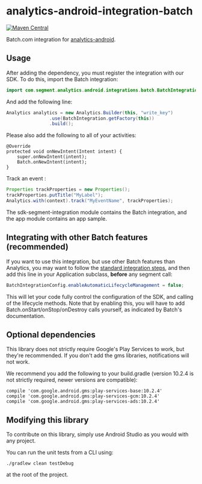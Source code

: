 analytics-android-integration-batch
======================================

[![Maven Central](https://maven-badges.herokuapp.com/maven-central/com.batch.android/sdk-segment-integration/badge.svg)](https://maven-badges.herokuapp.com/maven-central/com.batch.android/sdk-segment-integration)

Batch.com integration for [analytics-android](https://github.com/segmentio/analytics-android).

## Usage

After adding the dependency, you must register the integration with our SDK. To do this, import the Batch integration:


```java
import com.segment.analytics.android.integrations.batch.BatchIntegration;
```

And add the following line:

```java
Analytics analytics = new Analytics.Builder(this, "write_key")
                .use(BatchIntegration.getFactory(this))
                .build();
```

Please also add the following to all of your activities:

```
@Override
protected void onNewIntent(Intent intent) {
    super.onNewIntent(intent);
    Batch.onNewIntent(intent);
}
```

Track an event :

```java
Properties trackProperties = new Properties();
trackProperties.putTitle("MyLabel");
Analytics.with(context).track("MyEventName", trackProperties);
```

The sdk-segment-integration module contains the Batch integration, and the app module contains an app sample.

## Integrating with other Batch features (recommended)

If you want to use this integration, but use other Batch features than Analytics, you may want to follow the [standard integration steps](https://batch.com/doc/android/sdk-integration/initial-setup.html), and then add this line in your Application subclass, **before** any segment call:

```java
BatchIntegrationConfig.enableAutomaticLifecycleManagement = false;
```

This will let your code fully control the configuration of the SDK, and calling of the lifecycle methods. Note that by enabling this, you will have to add Batch.onStart/onStop/onDestroy calls yourself, as indicated by Batch's documentation.

## Optional dependencies

This library does not strictly require Google's Play Services to work, but they're recommended. If you don't add the gms libraries, notifications will not work.  

We recommend you add the following to your build.gradle (version 10.2.4 is not strictly required, newer versions are compatible):  

```
compile 'com.google.android.gms:play-services-base:10.2.4'
compile 'com.google.android.gms:play-services-gcm:10.2.4'
compile 'com.google.android.gms:play-services-ads:10.2.4'
```

## Modifying this library

To contribute on this library, simply use Android Studio as you would with any project.

You can run the unit tests from a CLI using:  
```
./gradlew clean testDebug
``` 
at the root of the project.
